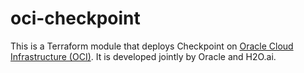 # oci-checkpoint
This is a Terraform module that deploys Checkpoint on [Oracle Cloud Infrastructure (OCI)](https://cloud.oracle.com/en_US/cloud-infrastructure).  It is developed jointly by Oracle and H2O.ai.
